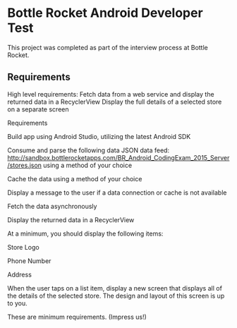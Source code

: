 # Bottle Rocket Android Developer Test

This project was completed as part of the interview process at Bottle Rocket.  

## Requirements

High level requirements:
Fetch data from a web service and display the returned data in a RecyclerView
Display the full details of a selected store on a separate screen


Requirements

Build app using Android Studio, utilizing the latest Android SDK

Consume and parse the following data JSON data feed: http://sandbox.bottlerocketapps.com/BR_Android_CodingExam_2015_Server/stores.json using a method of your choice

Cache the data using a method of your choice

Display a message to the user if a data connection or cache is not available

Fetch the data asynchronously

Display the returned data in a RecyclerView


At a minimum, you should display the following items: 

Store Logo

Phone Number

Address


When the user taps on a list item, display a new screen that displays all of the details of the selected store. The design and layout of this screen is up to you.

These are minimum requirements.  (Impress us!)